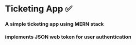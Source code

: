 # Ticketing App ✅


### A simple ticketing app using MERN stack
### implements JSON web token for user authentication
